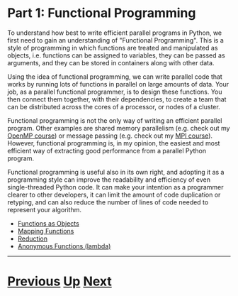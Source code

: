 # Part 1: Functional Programming

To understand how best to write efficient parallel programs in Python,
we first need to gain an understanding of "Functional Programming".
This is a style of programming in which functions are treated and
manipulated as objects, i.e. functions can be assigned to variables,
they can be passed as arguments, and they can be stored in containers
along with other data.

Using the idea of functional programming, we can write parallel code
that works by running lots of functions in parallel on large amounts
of data. Your job, as a parallel functional programmer, is to design
these functions. You then connect them together, with their dependencies,
to create a team that can be distributed across the cores
of a processor, or nodes of a cluster.

Functional programming is not the only way of writing an efficient
parallel program. Other examples are shared memory parallelism
(e.g. check out my [OpenMP course](../beginning_openmp/README.md)) or
message passing (e.g. check out my [MPI course](../beginning_mpi/README.md)).
However, functional programming is, in my opinion, the easiest and most efficient
way of extracting good performance from a parallel Python program.

Functional programming is useful also in its own right, and adopting
it as a programming style can improve the readability and efficiency
of even single-threaded Python code. It can make your intention as 
a programmer clearer to other developers, it can limit the amount
of code duplication or retyping, and can also reduce the number of
lines of code needed to represent your algorithm.

 * [Functions as Objects](functions.md)
 * [Mapping Functions](map.md)
 * [Reduction](reduce.md)
 * [Anonymous Functions (lambda)](lambda.md)

***

# [Previous](README.md) [Up](README.md) [Next](functions.md)
